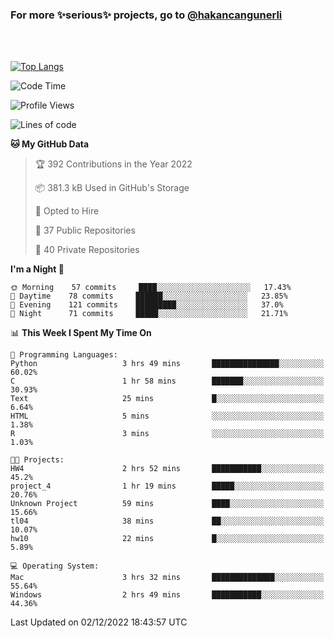 ### For more ✨serious✨ projects, go to [@hakancangunerli](https://github.com/hakancangunerli)

<br>
<br>



[![Top Langs](https://github-readme-stats.vercel.app/api/top-langs/?username=63616e&layout=compact&hide=tex,html,shell,assembly,C&langs_count=6&exclude_repo=2015-csharp)](https://github.com/anuraghazra/github-readme-stats)


<!--START_SECTION:waka-->
![Code Time](http://img.shields.io/badge/Code%20Time-341%20hrs%2024%20mins-blue)

![Profile Views](http://img.shields.io/badge/Profile%20Views-9-blue)

![Lines of code](https://img.shields.io/badge/From%20Hello%20World%20I%27ve%20Written-1%20Million%20lines%20of%20code-blue)

**🐱 My GitHub Data** 

> 🏆 392 Contributions in the Year 2022
 > 
> 📦 381.3 kB Used in GitHub's Storage 
 > 
> 💼 Opted to Hire
 > 
> 📜 37 Public Repositories 
 > 
> 🔑 40 Private Repositories  
 > 
**I'm a Night 🦉** 

```text
🌞 Morning    57 commits     ████░░░░░░░░░░░░░░░░░░░░░   17.43% 
🌆 Daytime    78 commits     ██████░░░░░░░░░░░░░░░░░░░   23.85% 
🌃 Evening    121 commits    █████████░░░░░░░░░░░░░░░░   37.0% 
🌙 Night      71 commits     █████░░░░░░░░░░░░░░░░░░░░   21.71%

```


📊 **This Week I Spent My Time On** 

```text
💬 Programming Languages: 
Python                   3 hrs 49 mins       ███████████████░░░░░░░░░░   60.02% 
C                        1 hr 58 mins        ███████░░░░░░░░░░░░░░░░░░   30.93% 
Text                     25 mins             █░░░░░░░░░░░░░░░░░░░░░░░░   6.64% 
HTML                     5 mins              ░░░░░░░░░░░░░░░░░░░░░░░░░   1.38% 
R                        3 mins              ░░░░░░░░░░░░░░░░░░░░░░░░░   1.03%

🐱‍💻 Projects: 
HW4                      2 hrs 52 mins       ███████████░░░░░░░░░░░░░░   45.2% 
project_4                1 hr 19 mins        █████░░░░░░░░░░░░░░░░░░░░   20.76% 
Unknown Project          59 mins             ████░░░░░░░░░░░░░░░░░░░░░   15.66% 
tl04                     38 mins             ██░░░░░░░░░░░░░░░░░░░░░░░   10.07% 
hw10                     22 mins             █░░░░░░░░░░░░░░░░░░░░░░░░   5.89%

💻 Operating System: 
Mac                      3 hrs 32 mins       ██████████████░░░░░░░░░░░   55.64% 
Windows                  2 hrs 49 mins       ███████████░░░░░░░░░░░░░░   44.36%

```


 Last Updated on 02/12/2022 18:43:57 UTC
<!--END_SECTION:waka-->


